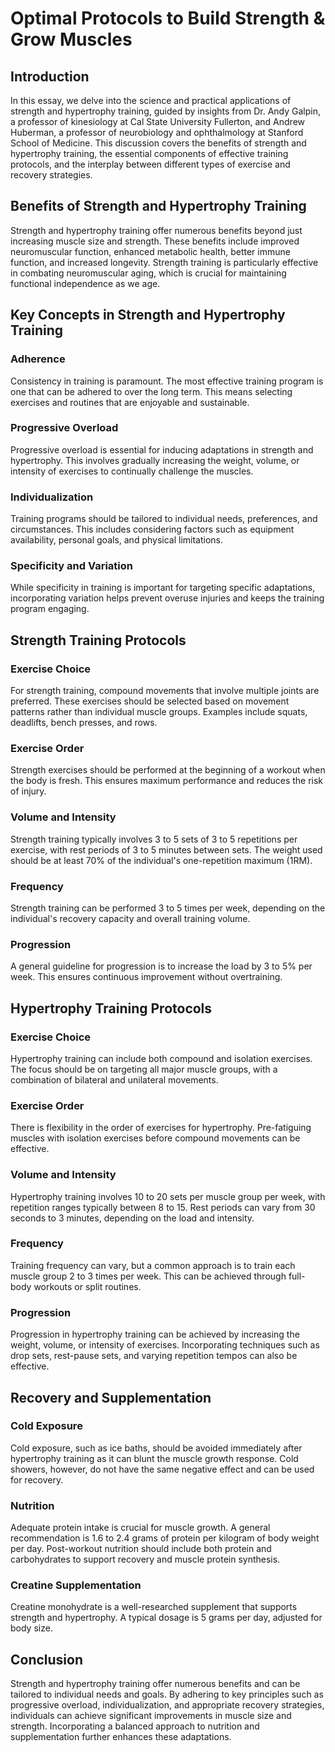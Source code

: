 # Optimal Protocols to Build Strength & Grow Muscles

## Introduction

In this essay, we delve into the science and practical applications of strength and hypertrophy training, guided by insights from Dr. Andy Galpin, a professor of kinesiology at Cal State University Fullerton, and Andrew Huberman, a professor of neurobiology and ophthalmology at Stanford School of Medicine. This discussion covers the benefits of strength and hypertrophy training, the essential components of effective training protocols, and the interplay between different types of exercise and recovery strategies.

## Benefits of Strength and Hypertrophy Training

Strength and hypertrophy training offer numerous benefits beyond just increasing muscle size and strength. These benefits include improved neuromuscular function, enhanced metabolic health, better immune function, and increased longevity. Strength training is particularly effective in combating neuromuscular aging, which is crucial for maintaining functional independence as we age. 

## Key Concepts in Strength and Hypertrophy Training

### Adherence

Consistency in training is paramount. The most effective training program is one that can be adhered to over the long term. This means selecting exercises and routines that are enjoyable and sustainable.

### Progressive Overload

Progressive overload is essential for inducing adaptations in strength and hypertrophy. This involves gradually increasing the weight, volume, or intensity of exercises to continually challenge the muscles.

### Individualization

Training programs should be tailored to individual needs, preferences, and circumstances. This includes considering factors such as equipment availability, personal goals, and physical limitations.

### Specificity and Variation

While specificity in training is important for targeting specific adaptations, incorporating variation helps prevent overuse injuries and keeps the training program engaging.

## Strength Training Protocols

### Exercise Choice

For strength training, compound movements that involve multiple joints are preferred. These exercises should be selected based on movement patterns rather than individual muscle groups. Examples include squats, deadlifts, bench presses, and rows.

### Exercise Order

Strength exercises should be performed at the beginning of a workout when the body is fresh. This ensures maximum performance and reduces the risk of injury.

### Volume and Intensity

Strength training typically involves 3 to 5 sets of 3 to 5 repetitions per exercise, with rest periods of 3 to 5 minutes between sets. The weight used should be at least 70% of the individual's one-repetition maximum (1RM).

### Frequency

Strength training can be performed 3 to 5 times per week, depending on the individual's recovery capacity and overall training volume.

### Progression

A general guideline for progression is to increase the load by 3 to 5% per week. This ensures continuous improvement without overtraining.

## Hypertrophy Training Protocols

### Exercise Choice

Hypertrophy training can include both compound and isolation exercises. The focus should be on targeting all major muscle groups, with a combination of bilateral and unilateral movements.

### Exercise Order

There is flexibility in the order of exercises for hypertrophy. Pre-fatiguing muscles with isolation exercises before compound movements can be effective.

### Volume and Intensity

Hypertrophy training involves 10 to 20 sets per muscle group per week, with repetition ranges typically between 8 to 15. Rest periods can vary from 30 seconds to 3 minutes, depending on the load and intensity.

### Frequency

Training frequency can vary, but a common approach is to train each muscle group 2 to 3 times per week. This can be achieved through full-body workouts or split routines.

### Progression

Progression in hypertrophy training can be achieved by increasing the weight, volume, or intensity of exercises. Incorporating techniques such as drop sets, rest-pause sets, and varying repetition tempos can also be effective.

## Recovery and Supplementation

### Cold Exposure

Cold exposure, such as ice baths, should be avoided immediately after hypertrophy training as it can blunt the muscle growth response. Cold showers, however, do not have the same negative effect and can be used for recovery.

### Nutrition

Adequate protein intake is crucial for muscle growth. A general recommendation is 1.6 to 2.4 grams of protein per kilogram of body weight per day. Post-workout nutrition should include both protein and carbohydrates to support recovery and muscle protein synthesis.

### Creatine Supplementation

Creatine monohydrate is a well-researched supplement that supports strength and hypertrophy. A typical dosage is 5 grams per day, adjusted for body size.

## Conclusion

Strength and hypertrophy training offer numerous benefits and can be tailored to individual needs and goals. By adhering to key principles such as progressive overload, individualization, and appropriate recovery strategies, individuals can achieve significant improvements in muscle size and strength. Incorporating a balanced approach to nutrition and supplementation further enhances these adaptations.